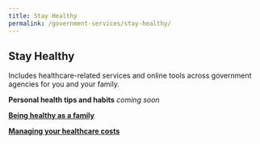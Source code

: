 ```yaml
---
title: Stay Healthy
permalink: /government-services/stay-healthy/
---
```


## Stay Healthy

Includes healthcare-related services and online tools across government agencies for you and your family.
<br>

**Personal health tips and habits**
*coming soon*
<br>

**[Being healthy as a family](/government-services/stay-healthy/with-family/)**
<br>


**[Managing your healthcare costs](/government-services/stay-healthy/subsidies-assistance/)**


